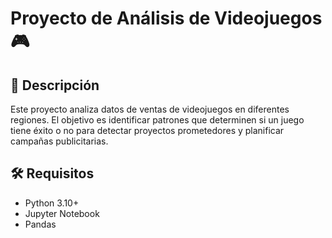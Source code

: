# Proyecto de Análisis de Videojuegos 🎮

## 📌 Descripción
Este proyecto analiza datos de ventas de videojuegos en diferentes regiones. El objetivo es identificar patrones que determinen si un juego tiene éxito o no para detectar proyectos prometedores y planificar campañas publicitarias.

## 🛠 Requisitos
- Python 3.10+
- Jupyter Notebook
- Pandas
